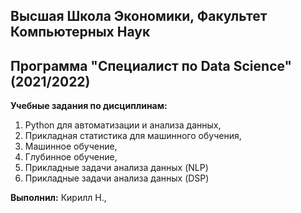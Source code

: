 ## Высшая Школа Экономики, Факультет Компьютерных Наук
## Программа "Специалист по Data Science" (2021/2022)

__Учебные задания по дисциплинам:__
1. Python для автоматизации и анализа данных,
2. Прикладная статистика для машинного обучения,
3. Машинное обучение,
4. Глубинное обучение,
5. Прикладные задачи анализа данных (NLP)
6. Прикладные задачи анализа данных (DSP)

__Выполнил:__ Кирилл Н., 
